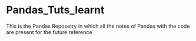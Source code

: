 # Pandas_Tuts_learnt
This is the Pandas Reposetry in which all the notes of Pandas with the code are present for the future reference
